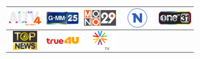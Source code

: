 | ![](https://raw.githubusercontent.com/RevGear/logo/master/Countries/TH/ALTV.png)| ![](https://raw.githubusercontent.com/RevGear/logo/master/Countries/TH/GMM25.png)| ![](https://raw.githubusercontent.com/RevGear/logo/master/Countries/TH/Mono29.png)| ![](https://raw.githubusercontent.com/RevGear/logo/master/Countries/TH/NationTV.png)| ![](https://raw.githubusercontent.com/RevGear/logo/master/Countries/TH/One31.png)| 
|:---:|:---:|:---:|:---:|:---:| 
| ![](https://raw.githubusercontent.com/RevGear/logo/master/Countries/TH/TopNews.png)| ![](https://raw.githubusercontent.com/RevGear/logo/master/Countries/TH/True4U.png)| ![](https://raw.githubusercontent.com/RevGear/logo/master/Countries/TH/VoiceTV.png) | 
